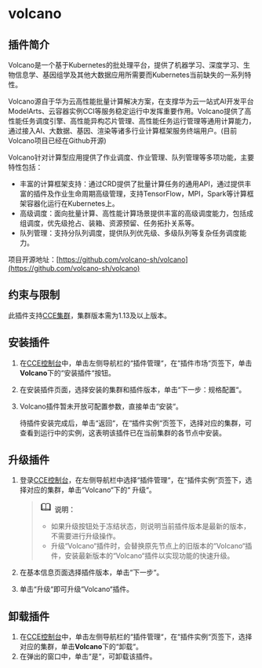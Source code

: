 # volcano<a name="cce_01_0193"></a>

## 插件简介<a name="section173631312185614"></a>

Volcano是一个基于Kubernetes的批处理平台，提供了机器学习、深度学习、生物信息学、基因组学及其他大数据应用所需要而Kubernetes当前缺失的一系列特性。

Volcano源自于华为云高性能批量计算解决方案，在支撑华为云一站式AI开发平台ModelArts、云容器实例CCI等服务稳定运行中发挥重要作用。Volcano提供了高性能任务调度引擎、高性能异构芯片管理、高性能任务运行管理等通用计算能力，通过接入AI、大数据、基因、渲染等诸多行业计算框架服务终端用户。\(目前Volcano项目已经在Github开源\)

Volcano针对计算型应用提供了作业调度、作业管理、队列管理等多项功能，主要特性包括：

-   丰富的计算框架支持：通过CRD提供了批量计算任务的通用API，通过提供丰富的插件及作业生命周期高级管理，支持TensorFlow，MPI，Spark等计算框架容器化运行在Kubernetes上。
-   高级调度：面向批量计算、高性能计算场景提供丰富的高级调度能力，包括成组调度，优先级抢占、装箱、资源预留、任务拓扑关系等。
-   队列管理：支持分队列调度，提供队列优先级、多级队列等复杂任务调度能力。

项目开源地址：[https://github.com/volcano-sh/volcano](https://github.com/volcano-sh/volcano)

## 约束与限制<a name="section11172124718374"></a>

此插件支持[CCE集群](购买CCE集群.md)，集群版本需为1.13及以上版本。

## 安装插件<a name="section564214328158"></a>

1.  在[CCE控制台](https://console.huaweicloud.com/cce2.0/?utm_source=helpcenter)中，单击左侧导航栏的“插件管理“，在“插件市场“页签下，单击**Volcano**下的“安装插件“按钮。
2.  在安装插件页面，选择安装的集群和插件版本，单击“下一步：规格配置“。
3.  Volcano插件暂未开放可配置参数，直接单击“安装“。

    待插件安装完成后，单击“返回“，在“插件实例“页签下，选择对应的集群，可查看到运行中的实例，这表明该插件已在当前集群的各节点中安装。


## 升级插件<a name="section23441939916"></a>

1.  登录[CCE控制台](https://console.huaweicloud.com/cce2.0/?utm_source=helpcenter)，在左侧导航栏中选择“插件管理“，在“插件实例“页签下，选择对应的集群，单击“Volcano“下的“ 升级“。

    >![](public_sys-resources/icon-note.gif) **说明：** 
    >-   如果升级按钮处于冻结状态，则说明当前插件版本是最新的版本，不需要进行升级操作。
    >-   升级“Volcano“插件时，会替换原先节点上的旧版本的“Volcano“插件，安装最新版本的“Volcano“插件以实现功能的快速升级。

2.  在基本信息页面选择插件版本，单击“下一步“。
3.  单击“升级“即可升级“Volcano“插件。

## 卸载插件<a name="section1395073191112"></a>

1.  在[CCE控制台](https://console.huaweicloud.com/cce2.0/?utm_source=helpcenter)中，单击左侧导航栏的“插件管理“，在“插件实例“页签下，选择对应的集群，单击**Volcano**下的“卸载“。
2.  在弹出的窗口中，单击“是“，可卸载该插件。

